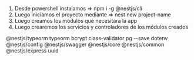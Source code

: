 1. Desde powershell instalamos => npm i -g @nestjs/cli
2. Luego iniciamos el proyecto mediante => nest new project-name
3. Luego creamos los módulos que necesitara la app
4. Luego crearemos los servicios y controladores de los módulos creados

@nestjs/typeorm
typeorm
bcrypt
class-validator
pg --save
dotenv
@nestjs/config
@nestjs/swagger
@nestjs/core
@nestjs/common
@nestjs/express
uuid

